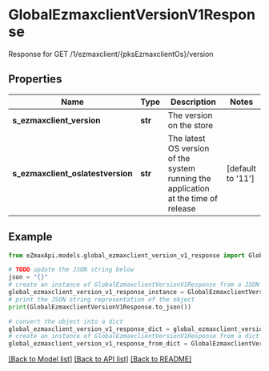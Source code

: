 # GlobalEzmaxclientVersionV1Response

Response for GET /1/ezmaxclient/{pksEzmaxclientOs}/version

## Properties

Name | Type | Description | Notes
------------ | ------------- | ------------- | -------------
**s_ezmaxclient_version** | **str** | The version on the store | 
**s_ezmaxclient_oslatestversion** | **str** | The latest OS version of the system running the application at the time of release | [default to '11']

## Example

```python
from eZmaxApi.models.global_ezmaxclient_version_v1_response import GlobalEzmaxclientVersionV1Response

# TODO update the JSON string below
json = "{}"
# create an instance of GlobalEzmaxclientVersionV1Response from a JSON string
global_ezmaxclient_version_v1_response_instance = GlobalEzmaxclientVersionV1Response.from_json(json)
# print the JSON string representation of the object
print(GlobalEzmaxclientVersionV1Response.to_json())

# convert the object into a dict
global_ezmaxclient_version_v1_response_dict = global_ezmaxclient_version_v1_response_instance.to_dict()
# create an instance of GlobalEzmaxclientVersionV1Response from a dict
global_ezmaxclient_version_v1_response_from_dict = GlobalEzmaxclientVersionV1Response.from_dict(global_ezmaxclient_version_v1_response_dict)
```
[[Back to Model list]](../README.md#documentation-for-models) [[Back to API list]](../README.md#documentation-for-api-endpoints) [[Back to README]](../README.md)


